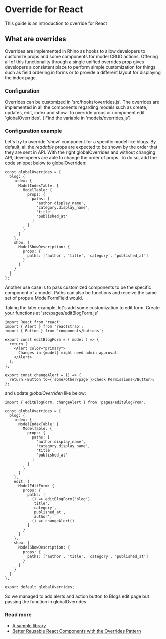 # Override for React

This guide is an introduction to override for React

## What are overrides

Overrides are implemented in Rhino as hooks to allow developers to customize props and some components for model CRUD actions. Offering all of this functionality through a single unified overrides prop gives developers a consistent place to perform simple customization for things such as field ordering in forms or to provide a different layout for displaying the index page.

### Configuration

Overrides can be customized in 'src/hooks/overrides.js'. The overrides are implemented in all the components regarding models such as create, updates, edit, index and show.
To override props or component edit 'globalOverrides'. ( Find the variable in 'models/overrides.js')

### Configuration example

Let's try to override 'show' component for a specific model like blogs. By default, all the _readable_ props are expected to be shown by the order that they are sent in API. With the right globalOverrides and without changing API, developeers are able to change the order of props. To do so, add the code snippet below to globalOverriden:

```
const globalOverrides = {
  blog: {
    index: {
      ModelIndexTable: {
        ModelTable: {
          props: {
            paths: [
              'author.display_name',
              'category.display_name',
              'title',
              'published_at'
            ]
          }
        }
      }
    },
    show: {
      ModelShowDescription: {
        props: {
          paths: ['author', 'title', 'category', 'published_at']
        }
      }
    }
  }
};
```

Another use case is to pass customized components to be the specific component of a model. Paths can also be functions and receive the same set of props a ModelFormField would.

Taking the later example, let's add some customization to edit form. Create your functions at 'src/pages/editBlogForm.js'

```
import React from 'react';
import { Alert } from 'reactstrap';
import { Button } from 'components/buttons';

export const editBlogForm = ( model ) => {
  return (
    <Alert color="primary">
      Changes in {model} might need admin approval.
    </Alert>
  );
};

export const changeAlert = () => {
  return <Button to={'some/other/page'}>Check Permissions</Button>;
};
```

and update _globalOverriden_ like below:

```
import { editBlogForm, changeAlert } from 'pages/editBlogFrom';

const globalOverrides = {
  blog: {
    index: {
      ModelIndexTable: {
        ModelTable: {
          props: {
            paths: [
              'author.display_name',
              'category.display_name',
              'title',
              'published_at'
            ]
          }
        }
      }
    },
    edit: {
      ModelEditForm: {
        props: {
          paths: [
            () => editBlogForm('blog'),
            'title',
            'category',
            'published_at',
            'author',
            () => changeAlert()
          ]
        }
      }
    },
    show: {
      ModelShowDescription: {
        props: {
          paths: ['author', 'title', 'category', 'published_at']
        }
      }
    }
  }
};

export default globalOverrides;

```

So we managed to add alerts and action button to Blogs edit page but passing the function in globalOverrides

### Read more

- [A sample library](https://github.com/tlrobinson/overrides)
- [Better Reusable React Components with the Overrides Pattern](https://dschnurr.medium.com/better-reusable-react-components-with-the-overrides-pattern-9eca2339f646)
